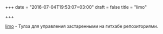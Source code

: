 +++
date = "2016-07-04T19:53:07+03:00"
draft = false
title = "limo"

+++

<p><a href="https://github.com/hoop33/limo">limo</a>&nbsp;- Тулза для управления застаренными на гитхабе репозиториями.</p>

